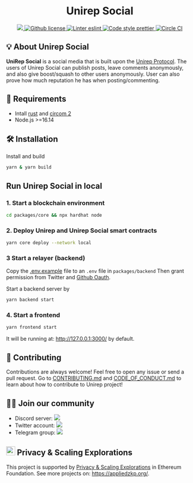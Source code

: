 <p align="center">
    <h1 align="center">Unirep Social</h1>
</p>

<p align="center">
    <a href="https://github.com/unirep/unirep">
        <img src="https://img.shields.io/badge/project-unirep-blue.svg?style=flat-square">
    </a>
    <a href="https://github.com/unirep/unirep/blob/master/LICENSE">
        <img alt="Github license" src="https://img.shields.io/github/license/unirep/unirep.svg?style=flat-square">
    </a>
    <a href="https://eslint.org/">
        <img alt="Linter eslint" src="https://img.shields.io/badge/linter-eslint-8080f2?style=flat-square&logo=eslint">
    </a>
    <a href="https://prettier.io/">
        <img alt="Code style prettier" src="https://img.shields.io/badge/code%20style-prettier-f8bc45?style=flat-square&logo=prettier">
    </a>
    <a href="https://dl.circleci.com/status-badge/redirect/gh/Unirep/Unirep-Social/tree/main">
        <img alt="Circle CI" src="https://img.shields.io/circleci/build/github/Unirep/Unirep-Social/main?style=flat-square">
    </a>
</p>



## 💡 About Unirep Social
**UniRep Social** is a social media that is built upon the [Unirep Protocol](https://github.com/Unirep/Unirep). The users of Unirep Social can publish posts, leave comments anonymously, and also give boost/squash to other users anonymously. User can also prove how much reputation he has when posting/commenting.

## 🔋 Requirements

- Intall [rust](https://www.rust-lang.org/tools/install) and [circom 2](https://docs.circom.io/getting-started/installation/)
- Node.js >=16.14

## 🛠 Installation

Install and build

```bash
yarn & yarn build
```

## Run Unirep Social in local

### 1. Start a blockchain environment

```sh
cd packages/core && npx hardhat node
```

### 2. Deploy Unirep and Unirep Social smart contracts

```sh
yarn core deploy --network local
```

### 3 Start a relayer (backend)

Copy the [.env.example](https://github.com/Unirep/Unirep-Social/blob/main/packages/backend/.env.example) file to an `.env` file in `packages/backend`
Then grant permission from Twitter and [Github Oauth](https://docs.github.com/en/apps/oauth-apps/building-oauth-apps/creating-an-oauth-app).

Start a backend server by

```sh
yarn backend start
```

### 4. Start a frontend

```sh
yarn frontend start
```

It will be running at: http://127.0.0.1:3000/ by default.

## 🎯 Contributing

Contributions are always welcome! Feel free to open any issue or send a pull request.
Go to [CONTRIBUTING.md](./CONTRIBUTING.md) and [CODE_OF_CONDUCT.md](./CODE_OF_CONDUCT.md) to learn about how to contribute to Unirep project!

## 🙌🏻 Join our community
- Discord server: <a href="https://discord.gg/VzMMDJmYc5"><img src="https://img.shields.io/discord/931582072152281188?label=Discord&style=flat-square&logo=discord"></a>
- Twitter account: <a href="https://twitter.com/UniRep_Protocol"><img src="https://img.shields.io/twitter/follow/UniRep_Protocol?style=flat-square&logo=twitter"></a>
- Telegram group: <a href="https://t.me/unirep"><img src="https://img.shields.io/badge/telegram-@unirep-blue.svg?style=flat-square&logo=telegram"></a>

## <img height="24" src="https://ethereum.org/static/a183661dd70e0e5c70689a0ec95ef0ba/13c43/eth-diamond-purple.png"> Privacy & Scaling Explorations

This project is supported by [Privacy & Scaling Explorations](https://github.com/privacy-scaling-explorations) in Ethereum Foundation.
See more projects on: https://appliedzkp.org/.
